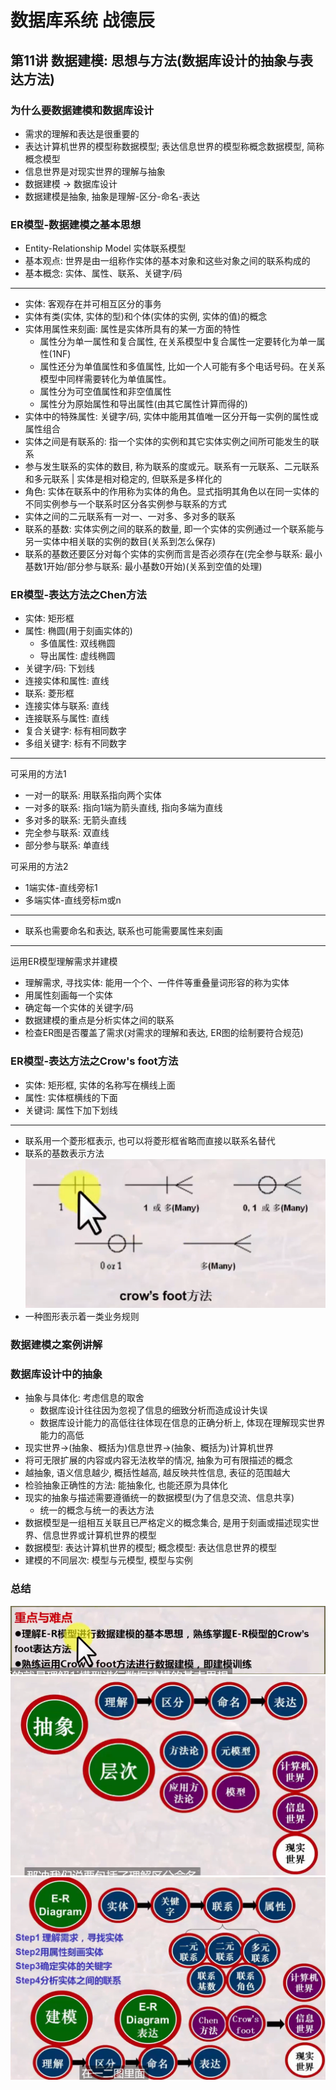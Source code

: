 # 数据库系统 战德辰
## 第11讲 数据建模: 思想与方法(数据库设计的抽象与表达方法)
### 为什么要数据建模和数据库设计
 * 需求的理解和表达是很重要的
 * 表达计算机世界的模型称数据模型; 表达信息世界的模型称概念数据模型, 简称概念模型
 * 信息世界是对现实世界的理解与抽象
 * 数据建模 -> 数据库设计
 * 数据建模是抽象, 抽象是理解-区分-命名-表达
### ER模型-数据建模之基本思想
 * Entity-Relationship Model 实体联系模型
 * 基本观点: 世界是由一组称作实体的基本对象和这些对象之间的联系构成的
 * 基本概念: 实体、属性、联系、关键字/码
 ---
 * 实体: 客观存在并可相互区分的事务
 * 实体有类(实体, 实体的型)和个体(实体的实例, 实体的值)的概念
 * 实体用属性来刻画: 属性是实体所具有的某一方面的特性
    * 属性分为单一属性和复合属性, 在关系模型中复合属性一定要转化为单一属性(1NF)
    * 属性还分为单值属性和多值属性, 比如一个人可能有多个电话号码。在关系模型中同样需要转化为单值属性。
    * 属性分为可空值属性和非空值属性
    * 属性分为原始属性和导出属性(由其它属性计算而得的)
 * 实体中的特殊属性: 关键字/码, 实体中能用其值唯一区分开每一实例的属性或属性组合
 * 实体之间是有联系的: 指一个实体的实例和其它实体实例之间所可能发生的联系
 * 参与发生联系的实体的数目, 称为联系的度或元。联系有一元联系、二元联系和多元联系 | 实体是相对稳定的, 但联系是多样化的
 * 角色: 实体在联系中的作用称为实体的角色。显式指明其角色以在同一实体的不同实例参与一个联系时区分各实例参与联系的方式
 * 实体之间的二元联系有一对一、一对多、多对多的联系
 * 联系的基数: 实体实例之间的联系的数量, 即一个实体的实例通过一个联系能与另一实体中相关联的实例的数目(关系到怎么保存)
 * 联系的基数还要区分对每个实体的实例而言是否必须存在(完全参与联系: 最小基数1开始/部分参与联系: 最小基数0开始)(关系到空值的处理)
### ER模型-表达方法之Chen方法
 * 实体: 矩形框
 * 属性: 椭圆(用于刻画实体的)
   * 多值属性: 双线椭圆
   * 导出属性: 虚线椭圆
 * 关键字/码: 下划线
 * 连接实体和属性: 直线
 * 联系: 菱形框
 * 连接实体与联系: 直线
 * 连接联系与属性: 直线
 * 复合关键字: 标有相同数字
 * 多组关键字: 标有不同数字
 ---
 可采用的方法1
 * 一对一的联系: 用联系指向两个实体
 * 一对多的联系: 指向1端为箭头直线, 指向多端为直线
 * 多对多的联系: 无箭头直线
 * 完全参与联系: 双直线
 * 部分参与联系: 单直线

可采用的方法2
 * 1端实体-直线旁标1
 * 多端实体-直线旁标m或n
---
 * 联系也需要命名和表达, 联系也可能需要属性来刻画
---
运用ER模型理解需求并建模
 * 理解需求, 寻找实体: 能用一个个、一件件等重叠量词形容的称为实体
 * 用属性刻画每一个实体
 * 确定每一个实体的关键字/码
 * 数据建模的重点是分析实体之间的联系
 * 检查ER图是否覆盖了需求(对需求的理解和表达, ER图的绘制要符合规范)
### ER模型-表达方法之Crow's foot方法
 * 实体: 矩形框, 实体的名称写在横线上面
 * 属性: 实体框横线的下面
 * 关键词: 属性下加下划线
 ---
 * 联系用一个菱形框表示, 也可以将菱形框省略而直接以联系名替代
 * 联系的基数表示方法  
 ![基数表示](imgs/image-52.png)
 * 一种图形表示着一类业务规则
### 数据建模之案例讲解
### 数据库设计中的抽象
 * 抽象与具体化: 考虑信息的取舍
   * 数据库设计往往因为忽视了信息的细致分析而造成设计失误
   * 数据库设计能力的高低往往体现在信息的正确分析上, 体现在理解现实世界能力的高低
 * 现实世界->(抽象、概括为)信息世界->(抽象、概括为)计算机世界
 * 将可无限扩展的内容或内容无法枚举的情况, 抽象为可有限描述的概念
 * 越抽象, 语义信息越少, 概括性越高, 越反映共性信息, 表征的范围越大
 * 检验抽象正确性的方法: 能抽象化, 也能还原为具体化
 * 现实的抽象与描述需要遵循统一的数据模型(为了信息交流、信息共享)
   * 统一的概念与统一的表达方法
 * 数据模型是一组相互关联且已严格定义的概念集合, 是用于刻画或描述现实世界、信息世界或计算机世界的模型
 * 数据模型: 表达计算机世界的模型; 概念模型: 表达信息世界的模型
 * 建模的不同层次: 模型与元模型, 模型与实例
### 总结
![章节重难点](imgs/image-51.png)  
![小结](imgs/image-53.png)  
![本讲内容](imgs/image-54.png)